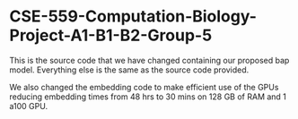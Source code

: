 # CSE-559-Computation-Biology-Project-A1-B1-B2-Group-5

This is the source code that we have changed containing our proposed bap model. Everything else is the same as the source code provided. 

We also changed the embedding code to make efficient use of the GPUs reducing embedding times from 48 hrs to 30 mins on 128 GB of RAM and 1 a100 GPU.
